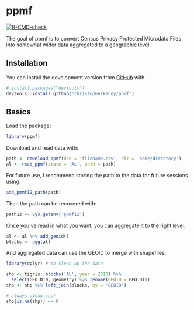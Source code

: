 
<!-- README.md is generated from README.Rmd. Please edit that file -->

# ppmf

<!-- badges: start -->

[![R-CMD-check](https://github.com/christopherkenny/ppmf/workflows/R-CMD-check/badge.svg)](https://github.com/christopherkenny/ppmf/actions)
<!-- badges: end -->

The goal of ppmf is to convert Census Privacy Protected Microdata Files
into somewhat wider data aggregated to a geographic level.

## Installation

You can install the development version from
[GitHub](https://github.com/) with:

``` r
# install.packages("devtools")
devtools::install_github("christopherkenny/ppmf")
```

## Basics

Load the package:

``` r
library(ppmf)
```

Download and read data with:

``` r
path <- download_ppmf(dsn = 'filename.csv', dir = 'some/directory')
al <- read_ppmf(state = 'AL', path = path)
```

For future use, I recommend storing the path to the data for future
sessions using:

``` r
add_pmmf12_path(path)
```

Then the path can be recovered with:

``` r
path12 <- Sys.getenv('ppmf12')
```

Once you’ve read in what you want, you can aggregate it to the right
level:

``` r
al <- al %>% add_geoid()
blocks <- agg(al)
```

And aggregated data can use the GEOID to merge with shapefiles:

``` r
library(dplyr) # to clean up the data

shp <- tigris::blocks('AL', year = 2010) %>% 
  select(GEOID10, geometry) %>% rename(GEOID = GEOID10)
shp <- shp %>% left_join(blocks, by = 'GEOID')

# always clean shp!
shp[is.na(shp)] <- 0
```
